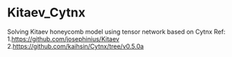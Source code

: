 # Kitaev_Cytnx
Solving Kitaev honeycomb model using tensor network based on Cytnx
Ref:
1.https://github.com/josephinius/Kitaev
2.https://github.com/kaihsin/Cytnx/tree/v0.5.0a
